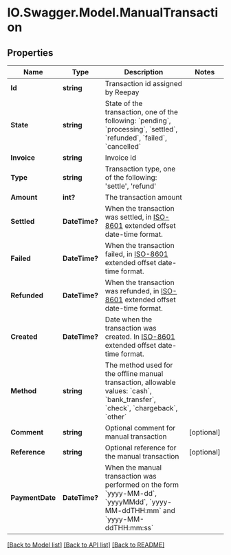 # IO.Swagger.Model.ManualTransaction
## Properties

Name | Type | Description | Notes
------------ | ------------- | ------------- | -------------
**Id** | **string** | Transaction id assigned by Reepay | 
**State** | **string** | State of the transaction, one of the following: &#x60;pending&#x60;, &#x60;processing&#x60;, &#x60;settled&#x60;, &#x60;refunded&#x60;, &#x60;failed&#x60;, &#x60;cancelled&#x60; | 
**Invoice** | **string** | Invoice id | 
**Type** | **string** | Transaction type, one of the following: &#39;settle&#39;, &#39;refund&#39; | 
**Amount** | **int?** | The transaction amount | 
**Settled** | **DateTime?** | When the transaction was settled, in [ISO-8601](http://en.wikipedia.org/wiki/ISO_8601) extended offset date-time format. | 
**Failed** | **DateTime?** | When the transaction failed, in [ISO-8601](http://en.wikipedia.org/wiki/ISO_8601) extended offset date-time format. | 
**Refunded** | **DateTime?** | When the transaction was refunded, in [ISO-8601](http://en.wikipedia.org/wiki/ISO_8601) extended offset date-time format. | 
**Created** | **DateTime?** | Date when the transaction was created. In [ISO-8601](http://en.wikipedia.org/wiki/ISO_8601) extended offset date-time format. | 
**Method** | **string** | The method used for the offline manual transaction, allowable values: &#x60;cash&#x60;, &#x60;bank_transfer&#x60;, &#x60;check&#x60;, &#x60;chargeback&#x60;, &#x60;other&#x60; | 
**Comment** | **string** | Optional comment for manual transaction | [optional] 
**Reference** | **string** | Optional reference for the manual transaction | [optional] 
**PaymentDate** | **DateTime?** | When the manual transaction was performed on the form &#x60;yyyy-MM-dd&#x60;, &#x60;yyyyMMdd&#x60;, &#x60;yyyy-MM-ddTHH:mm&#x60; and &#x60;yyyy-MM-ddTHH:mm:ss&#x60; | 

[[Back to Model list]](../README.md#documentation-for-models) [[Back to API list]](../README.md#documentation-for-api-endpoints) [[Back to README]](../README.md)


